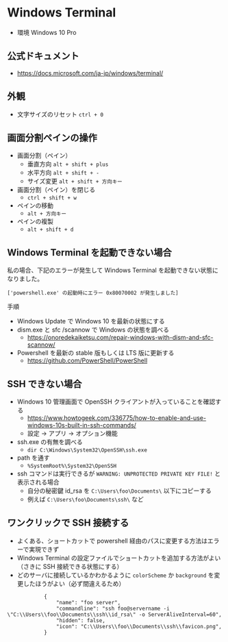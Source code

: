 # Windows Terminal

- 環境 Windows 10 Pro

## 公式ドキュメント

- https://docs.microsoft.com/ja-jp/windows/terminal/

## 外観

- 文字サイズのリセット `ctrl + 0`

## 画面分割ペインの操作

- 画面分割（ペイン）
  - 垂直方向 `alt + shift + plus`
  - 水平方向 `alt + shift + -`
  - サイズ変更 `alt + shift + 方向キー`
- 画面分割（ペイン）を閉じる
  - `ctrl + shift + w`
- ペインの移動
  - `alt + 方向キー`
- ペインの複製
  - `alt + shift + d`

## Windows Terminal を起動できない場合

私の場合、下記のエラーが発生して Windows Terminal を起動できない状態になりました。

```['powershell.exe' の起動時にエラー 0x80070002 が発生しました]```

手順

- Windows Update で Windows 10 を最新の状態にする
- dism.exe と sfc /scannow で Windows の状態を調べる
  - https://onoredekaiketsu.com/repair-windows-with-dism-and-sfc-scannow/
- Powershell を最新の stable 版もしくは LTS 版に更新する
  - https://github.com/PowerShell/PowerShell

## SSH できない場合

- Windows 10 管理画面で OpenSSH クライアントが入っていることを確認する
  - https://www.howtogeek.com/336775/how-to-enable-and-use-windows-10s-built-in-ssh-commands/
  - 設定 → アプリ → オプション機能
- ssh.exe の有無を調べる
  - `dir C:\Windows\System32\OpenSSH\ssh.exe`
- path を通す
  - `%SystemRoot%\System32\OpenSSH`
- ssh コマンドは実行できるが `WARNING: UNPROTECTED PRIVATE KEY FILE!` と表示される場合
  - 自分の秘密鍵 id_rsa を `C:\Users\foo\Documents\` 以下にコピーする
  - 例えば `C:\Users\foo\Documents\ssh\` など

## ワンクリックで SSH 接続する

- よくある、ショートカットで powershell 経由のパスに変更する方法はエラーで実現できず
- Windows Terminal の設定ファイルでショートカットを追加する方法がよい（さきに SSH 接続できる状態にする）
- どのサーバに接続しているかわかるように `colorScheme` か `background` を変更したほうがよい（必ず間違えるため）

```,
            {
                "name": "foo server",
                "commandline": "ssh foo@servername -i \"C:\\Users\\foo\\Documents\\ssh\\id_rsa\" -o ServerAliveInterval=60",
                "hidden": false,
                "icon": "C:\\Users\\foo\\Documents\\ssh\\favicon.png",
            }
```
